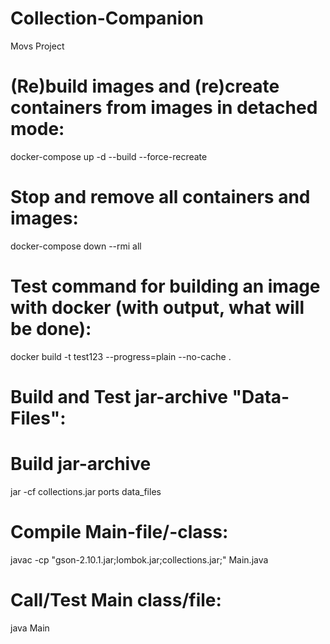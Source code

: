 # Collection-Companion
Movs Project

# (Re)build images and (re)create containers from images in detached mode:
docker-compose up -d --build --force-recreate

# Stop and remove all containers and images:
docker-compose down --rmi all

# Test command for building an image with docker (with output, what will be done):
docker build -t test123 --progress=plain --no-cache .


# Build and Test jar-archive "Data-Files":
# Build jar-archive
jar -cf collections.jar ports data_files

# Compile Main-file/-class:
javac -cp "gson-2.10.1.jar;lombok.jar;collections.jar;" Main.java

# Call/Test Main class/file:
java Main
